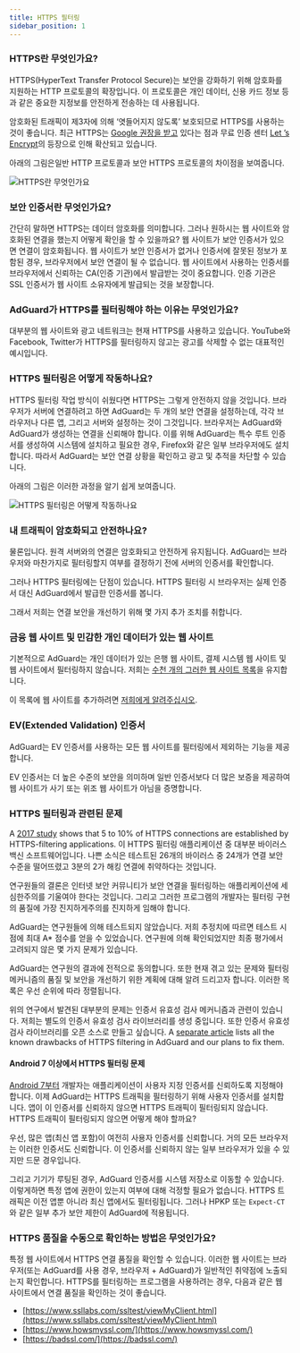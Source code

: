 ```yaml
---
title: HTTPS 필터링
sidebar_position: 1
---
```


### HTTPS란 무엇인가요?

HTTPS(HyperText Transfer Protocol Secure)는 보안을 강화하기 위해 암호화를 지원하는 HTTP 프로토콜의 확장입니다. 이 프로토콜은 개인 데이터, 신용 카드 정보 등과 같은 중요한 지정보를 안전하게 전송하는 데 사용됩니다.

암호화된 트래픽이 제3자에 의해 ‘엿들어지지 않도록’ 보호되므로 HTTPS를 사용하는 것이 좋습니다. 최근 HTTPS는 [Google 권장을 받고](https://webmasters.googleblog.com/2014/08/https-as-ranking-signal.html) 있다는 점과 무료 인증 센터 [Let ’s Encrypt](https://en.wikipedia.org/wiki/Let's_Encrypt)의 등장으로 인해 확산되고 있습니다.

아래의 그림은일반 HTTP 프로토콜과 보안 HTTPS 프로토콜의 차이점을 보여줍니다.

![HTTPS란 무엇인가요](https://cdn.adtidy.org/public/Adguard/Blog/https/what_is_https.png)

### 보안 인증서란 무엇인가요?

간단히 말하면 HTTPS는 데이터 암호화를 의미합니다. 그러나 원하시는 웹 사이트와 암호화된 연결을 했는지 어떻게 확인을 할 수 있을까요? 웹 사이트가 보안 인증서가 있으면 연결이 암호화됩니다. 웹 사이트가 보안 인증서가 없거나 인증서에 잘못된 정보가 포함된 경우, 브라우저에서 보안 연결이 될 수 없습니다. 웹 사이트에서 사용하는 인증서를 브라우저에서 신뢰하는 CA(인증 기관)에서 발급받는 것이 중요합니다. 인증 기관은 SSL 인증서가 웹 사이트 소유자에게 발급되는 것을 보장합니다.

### AdGuard가 HTTPS를 필터링해야 하는 이유는 무엇인가요?

대부분의 웹 사이트와 광고 네트워크는 현재 HTTPS를 사용하고 있습니다. YouTube와 Facebook, Twitter가 HTTPS를 필터링하지 않고는 광고를 삭제할 수 없는 대표적인 예시입니다.

### HTTPS 필터링은 어떻게 작동하나요?

HTTPS 필터링 작업 방식이 쉬웠다면 HTTPS는 그렇게 안전하지 않을 것입니다. 브라우저가 서버에 연결하려고 하면 AdGuard는 두 개의 보안 연결을 설정하는데, 각각 브라우저나 다른 앱, 그리고 서버와 설정하는 것이 그것입니다. 브라우저는 AdGuard와 AdGuard가 생성하는 연결을 신뢰해야 합니다. 이를 위해 AdGuard는 특수 루트 인증서를 생성하여 시스템에 설치하고 필요한 경우, Firefox와 같은 일부 브라우저에도 설치합니다. 따라서 AdGuard는 보안 연결 상황을 확인하고 광고 및 추적을 차단할 수 있습니다.

아래의 그림은 이러한 과정을 알기 쉽게 보여줍니다.

![HTTPS 필터링은 어떻게 작동하나요](https://cdn.adtidy.org/public/Adguard/Blog/https/what_is_https_filtering.png)

### 내 트래픽이 암호화되고 안전하나요?

물론입니다. 원격 서버와의 연결은 암호화되고 안전하게 유지됩니다. AdGuard는 브라우저와 마찬가지로 필터링할지 여부를 결정하기 전에 서버의 인증서를 확인합니다.

그러나 HTTPS 필터링에는 단점이 있습니다. HTTPS 필터링 시 브라우저는 실제 인증서 대신 AdGuard에서 발급한 인증서를 봅니다.

그래서 저희는 연결 보안을 개선하기 위해 몇 가지 추가 조치를 취합니다.

### 금융 웹 사이트 및 민감한 개인 데이터가 있는 웹 사이트

기본적으로 AdGuard는 개인 데이터가 있는 은행 웹 사이트, 결제 시스템 웹 사이트 및 웹 사이트에서 필터링하지 않습니다. 저희는 [수천 개의 그러한 웹 사이트 목록](https://github.com/AdguardTeam/HttpsExclusions)을 유지합니다.

이 목록에 웹 사이트를 추가하려면 [저희에게 알려주십시오](https://github.com/AdguardTeam/HttpsExclusions/issues/new).

### EV(Extended Validation) 인증서

AdGuard는 EV 인증서를 사용하는 모든 웹 사이트를 필터링에서 제외하는 기능을 제공합니다.

EV 인증서는 더 높은 수준의 보안을 의미하며 일반 인증서보다 더 많은 보증을 제공하여 웹 사이트가 사기 또는 위조 웹 사이트가 아님을 증명합니다.

### HTTPS 필터링과 관련된 문제

A [2017 study](https://cdn.adtidy.org/public/Adguard/Blog/https/interception-ndss17.pdf) shows that 5 to 10% of HTTPS connections are established by HTTPS-filtering applications. 이 HTTPS 필터링 애플리케이션 중 대부분 바이러스 백신 소프트웨어입니다. 나쁜 소식은 테스트된 26개의 바이러스 중 24개가 연결 보안 수준을 떨어뜨렸고 3분의 2가 해킹 연결에 취약하다는 것입니다.

연구원들의 결론은 인터넷 보안 커뮤니티가 보안 연결을 필터링하는 애플리케이션에 세심한주의를 기울여야 한다는 것입니다. 그리고 그러한 프로그램의 개발자는 필터링 구현의 품질에 가장 진지하게주의를 진지하게 임해야 합니다.

AdGuard는 연구원들에 의해 테스트되지 않았습니다. 저희 추정치에 따르면 테스트 시점에 최대 A* 점수를 얻을 수 있었습니다. 연구원에 의해 확인되었지만 최종 평가에서 고려되지 않은 몇 가지 문제가 있습니다.

AdGuard는 연구원의 결과에 전적으로 동의합니다. 또한 현재 겪고 있는 문제와 필터링 메커니즘의 품질 및 보안을 개선하기 위한 계획에 대해 알려 드리고자 합니다. 이러한 목록은 우선 순위에 따라 정렬됩니다.

위의 연구에서 발견된 대부분의 문제는 인증서 유효성 검사 메커니즘과 관련이 있습니다. 저희는 별도의 인증서 유효성 검사 라이브러리를 생성 중입니다. 또한 인증서 유효성 검사 라이브러리를 오픈 소스로 만들고 싶습니다. A [separate article](../known-issues) lists all the known drawbacks of HTTPS filtering in AdGuard and our plans to fix them.

#### Android 7 이상에서 HTTPS 필터링 문제

[Android 7부터](https://blog.adguard.com/en/android-nougat-release-and-what-does-it-mean-for-adguard-users/) 개발자는 애플리케이션이 사용자 지정 인증서를 신뢰하도록 지정해야 합니다. 이제 AdGuard는 HTTPS 트래픽을 필터링하기 위해 사용자 인증서를 설치합니다. 앱이 이 인증서를 신뢰하지 않으면 HTTPS 트래픽이 필터링되지 않습니다. HTTPS 트래픽이 필터링되지 않으면 어떻게 해야 할까요?

우선, 많은 앱(최신 앱 포함)이 여전히 사용자 인증서를 신뢰합니다. 거의 모든 브라우저는 이러한 인증서도 신뢰합니다. 이 인증서를 신뢰하지 않는 일부 브라우저가 있을 수 있지만 드문 경우입니다.

그리고 기기가 루팅된 경우, AdGuard 인증서를 시스템 저장소로 이동할 수 있습니다. 이렇게하면 특정 앱에 권한이 있는지 여부에 대해 걱정할 필요가 없습니다. HTTPS 트래픽은 이전 앱뿐 아니라 최신 앱에서도 필터링됩니다. 그러나 HPKP 또는 `Expect-CT`와 같은 일부 추가 보안 제한이 AdGuard에 적용됩니다.

### HTTPS 품질을 수동으로 확인하는 방법은 무엇인가요?

특정 웹 사이트에서 HTTPS 연결 품질을 확인할 수 있습니다. 이러한 웹 사이트는 브라우저(또는 AdGuard를 사용 경우, 브라우저 + AdGuard)가 일반적인 취약점에 노출되는지 확인합니다. HTTPS를 필터링하는 프로그램을 사용하려는 경우, 다음과 같은 웹 사이트에서 연결 품질을 확인하는 것이 좋습니다.

* [https://www.ssllabs.com/ssltest/viewMyClient.html](https://www.ssllabs.com/ssltest/viewMyClient.html)
* [https://www.howsmyssl.com/](https://www.howsmyssl.com/)
* [https://badssl.com/](https://badssl.com/)